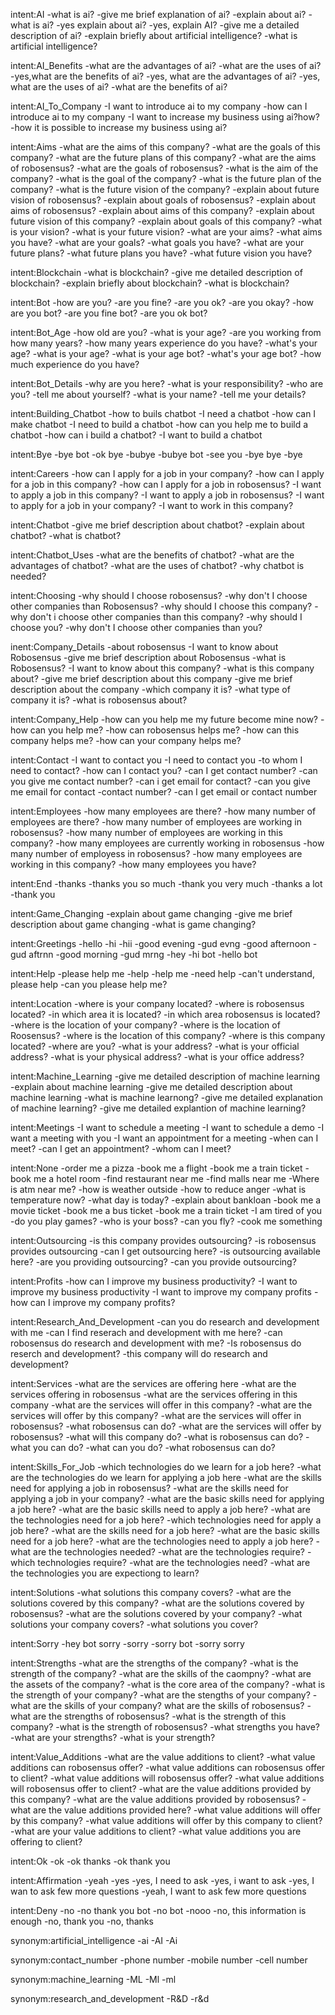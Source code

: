 intent:AI
-what is ai? -give me brief explanation of ai? -explain about ai? -what is ai? -yes explain about ai? -yes, explain AI? -give me a detailed description of ai? -explain briefly about artificial intelligence? -what is artificial intelligence?

intent:AI_Benefits
-what are the advantages of ai? -what are the uses of ai? -yes,what are the benefits of ai? -yes, what are the advantages of ai? -yes, what are the uses of ai? -what are the benefits of ai?

intent:AI_To_Company
-I want to introduce ai to my company -how can I introduce ai to my company -I want to increase my business using ai?how? -how it is possible to increase my business using ai?

intent:Aims
-what are the aims of this company? -what are the goals of this company? -what are the future plans of this company? -what are the aims of robosensus? -what are the goals of robosensus? -what is the aim of the company? -what is the goal of the company? -what is the future plan of the company? -what is the future vision of the company? -explain about future vision of robosensus? -explain about goals of robosensus? -explain about aims of robosensus? -explain about aims of this company? -explain about future vision of this company? -explain about goals of this company? -what is your vision? -what is your future vision? -what are your aims? -what aims you have? -what are your goals? -what goals you have? -what are your future plans? -what future plans you have? -what future vision you have?

intent:Blockchain
-what is blockchain? -give me detailed description of blockchain? -explain briefly about blockchain? -what is blockchain?

intent:Bot
-how are you? -are you fine? -are you ok? -are you okay? -how are you bot? -are you fine bot? -are you ok bot?

intent:Bot_Age
-how old are you? -what is your age? -are you working from how many years? -how many years experience do you have? -what's your age? -what is your age? -what is your age bot? -what's your age bot? -how much experience do you have?

intent:Bot_Details
-why are you here? -what is your responsibility? -who are you? -tell me about yourself? -what is your name? -tell me your details?

intent:Building_Chatbot
-how to buils chatbot -I need a chatbot -how can I make chatbot -I need to build a chatbot -how can you help me to build a chatbot -how can i build a chatbot? -I want to build a chatbot

intent:Bye
-bye bot -ok bye -bubye -bubye bot -see you -bye bye -bye

intent:Careers
-how can I apply for a job in your company? -how can I apply for a job in this company? -how can I apply for a job in robosensus? -I want to apply a job in this company? -I want to apply a job in robosensus? -I want to apply for a job in your company? -I want to work in this company?

intent:Chatbot
-give me brief description about chatbot? -explain about chatbot? -what is chatbot?

intent:Chatbot_Uses
-what are the benefits of chatbot? -what are the advantages of chatbot? -what are the uses of chatbot? -why chatbot is needed?

intent:Choosing
-why should I choose robosensus? -why don't I choose other companies than Robosensus? -why should I choose this company? -why don't i choose other companies than this company? -why should I choose you? -why don't I choose other companies than you?

inent:Company_Details
-about robosensus -I want to know about Robosensus -give me brief description about Robosensus -what is Robosensus? -I want to know about this company? -what is this company about? -give me brief description about this company -give me brief description about the company -which company it is? -what type of company it is? -what is robosensus about?

intent:Company_Help
-how can you help me my future become mine now? -how can you help me? -how can robosensus helps me? -how can this company helps me? -how can your company helps me?

intent:Contact
-I want to contact you -I need to contact you -to whom I need to contact? -how can I contact you? -can I get contact number? -can you give me contact number? -can i get email for contact? -can you give me email for contact -contact number? -can I get email or contact number

intent:Employees
-how many employees are there? -how many number of employees are there? -how many number of employees are working in robosensus? -how many number of employees are working in this company? -how many employees are currently working in robosensus -how many number of employess in robosensus? -how many employees are working in this company? -how many employees you have?

intent:End
-thanks -thanks you so much -thank you very much -thanks a lot -thank you

intent:Game_Changing
-explain about game changing -give me brief description about game changing -what is game changing?

intent:Greetings
-hello -hi -hii -good evening -gud evng -good afternoon -gud aftrnn -good morning -gud mrng -hey -hi bot -hello bot

intent:Help
-please help me -help -help me -need help -can't understand, please help -can you please help me?

intent:Location
-where is your company located? -where is robosensus located? -in which area it is located? -in which area robosensus is located? -where is the location of your company? -where is the location of Roosensus? -where is the location of this company? -where is this company located? -where are you? -what is your address? -what is your official address? -what is your physical address? -what is your office address?

intent:Machine_Learning
-give me detailed description of machine learning -explain about machine learning -give me detailed description about machine learning -what is machine learnong? -give me detailed explanation of machine learning? -give me detailed explantion of machine learning?

intent:Meetings
-I want to schedule a meeting -I want to schedule a demo -I want a meeting with you -I want an appointment for a meeting -when can I meet? -can I get an appointment? -whom can I meet?

intent:None
-order me a pizza -book me a flight -book me a train ticket -book me a hotel room -find restaurant near me -find malls near me -Where is atm near me? -how is weather outside -how to reduce anger -what is temperature now? -what day is today? -explain about bankloan -book me a movie ticket -book me a bus ticket -book me a train ticket -I am tired of you -do you play games? -who is your boss? -can you fly? -cook me something

intent:Outsourcing
-is this company provides outsourcing? -is robosensus provides outsourcing -can I get outsourcing here? -is outsourcing available here? -are you providing outsourcing? -can you provide outsourcing?

intent:Profits
-how can I improve my business productivity? -I want to improve my business productivity -I want to improve my company profits -how can I improve my company profits?

intent:Research_And_Development
-can you do research and development with me -can I find reserach and development with me here? -can robosensus do research and development with me? -Is robosensus do reserch and development? -this company will do research and development?

intent:Services
-what are the services are offering here -what are the services offering in robosensus -what are the services offering in this company -what are the services will offer in this company? -what are the services will offer by this company? -what are the services will offer in robosensus? -what robosensus can do? -what are the services will offer by robosensus? -what will this company do? -what is robosensus can do? -what you can do? -what can you do? -what robosensus can do?

intent:Skills_For_Job
-which technologies do we learn for a job here? -what are the technologies do we learn for applying a job here -what are the skills need for applying a job in robosensus? -what are the skills need for applying a job in your company? -what are the basic skills need for applying a job here? -what are the basic skills need to apply a job here? -what are the technologies need for a job here? -which technologies need for apply a job here? -what are the skills need for a job here? -what are the basic skills need for a job here? -what are the technologies need to apply a job here? -what are the technologies needed? -what are the technologies require? -which technologies require? -what are the technologies need? -what are the technologies you are expectiong to learn?

intent:Solutions
-what solutions this company covers? -what are the solutions covered by this company? -what are the solutions covered by robosensus? -what are the solutions covered by your company? -what solutions your company covers? -what solutions you cover?

intent:Sorry
-hey bot sorry -sorry -sorry bot -sorry sorry

intent:Strengths
-what are the strengths of the company? -what is the strength of the company? -what are the skills of the caompny? -what are the assets of the company? -what is the core area of the company? -what is the strength of your company? -what are the stengths of your company? -what are the skills of your company? what are the skills of robosensus? -what are the strengths of robosensus? -what is the strength of this company? -what is the strength of robosensus? -what strengths you have? -what are your strengths? -what is your strength?

intent:Value_Additions
-what are the value additions to client? -what value additions can robosensus offer? -what value additions can robosensus offer to client? -what value additions will robosensus offer? -what value additions will robosensus offer to client? -what are the value additions provided by this company? -what are the value additions provided by robosensus? -what are the value additions provided here? -what value additions will offer by this company? -what value additions will offer by this company to client? -what are your value additions to client? -what value additions you are offering to client?

intent:Ok
-ok -ok thanks -ok thank you

intent:Affirmation
-yeah -yes -yes, I need to ask -yes, i want to ask -yes, I wan to ask few more questions -yeah, I want to ask few more questions

intent:Deny
-no -no thank you bot -no bot -nooo -no, this information is enough -no, thank you -no, thanks

synonym:artificial_intelligence
-ai -AI -Ai

synonym:contact_number
-phone number -mobile number -cell number

synonym:machine_learning
-ML -Ml -ml

synonym:research_and_development
-R&D -r&d
